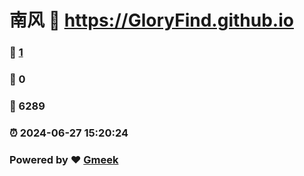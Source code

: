 # 南风 :link: https://GloryFind.github.io 
### :page_facing_up: [1](https://GloryFind.github.io/tag.html) 
### :speech_balloon: 0 
### :hibiscus: 6289 
### :alarm_clock: 2024-06-27 15:20:24 
### Powered by :heart: [Gmeek](https://github.com/Meekdai/Gmeek)
